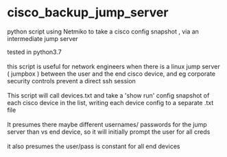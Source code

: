 # cisco_backup_jump_server
python script using Netmiko to  take a cisco config snapshot , via an intermediate jump server

tested in python3.7</br></br>
this script is useful for network engineers when there is a  linux jump server ( jumpbox ) between the user
and the end cisco device, and eg corporate security controls prevent a direct ssh session</br></br>
This script will call devices.txt and take a 'show run' config snapshot of each 
cisco device in the list, writing each device config to a separate .txt file</br></br>
It presumes there maybe different usernames/ passwords for the jump server than vs  end device,
so it will initially prompt the user for all creds</br></br>
it also presumes the user/pass is constant for all end devices
